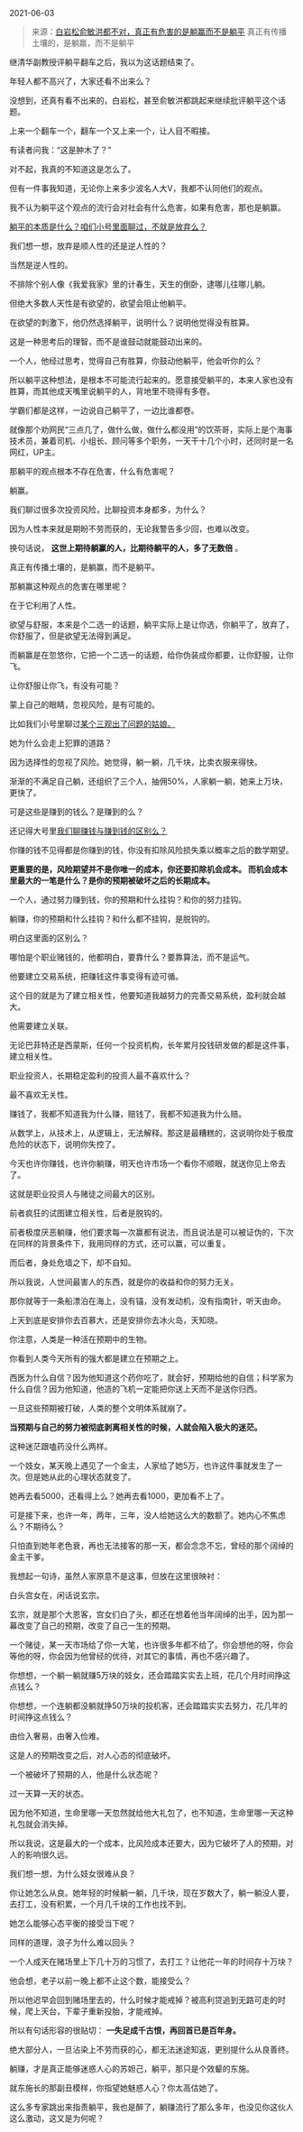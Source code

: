 2021-06-03

> 来源：[白岩松俞敏洪都不对，真正有危害的是躺赢而不是躺平](http://mp.weixin.qq.com/s?__biz=MzU0MjYwNDU2Mw==&mid=2247499297&idx=2&sn=8306c7fc68230bded8b52e5ba3ca2880&chksm=fb1a925dcc6d1b4b0213118ee684afa0f6650d0619030351178980b912e11613780889ecbbbc&scene=27#wechat_redirect)
> 真正有传播土壤的，是躺赢，而不是躺平

继清华副教授评躺平翻车之后，我以为这话题结束了。  

  

年轻人都不高兴了，大家还看不出来么？

  

没想到，还真有看不出来的，白岩松，甚至俞敏洪都跳起来继续批评躺平这个话题。

  

上来一个翻车一个，翻车一个又上来一个，让人目不暇接。

  

有读者问我：“这是肿木了？”

  

对不起，我真的不知道这是怎么了。

  

但有一件事我知道，无论你上来多少波名人大V，我都不认同他们的观点。  

  

我不认为躺平这个观点的流行会对社会有什么危害，如果有危害，那也是躺赢。

  

[躺平的本质是什么？咱们小号里面聊过，不就是放弃么？](https://mp.weixin.qq.com/s?__biz=MzU3NDc5Nzc0NQ==&mid=2247503826&idx=1&sn=d972fe9a1c4456d9b34637f90c44cb32&chksm=fd2e6d0cca59e41a93747f3d07629aa2ed9be424259ca830317dfd595caf357df1e210a60f58&token=1488119739&lang=zh_CN&scene=21#wechat_redirect)  

  

我们想一想，放弃是顺人性的还是逆人性的？

  

当然是逆人性的。

  

不排除个别人像《我爱我家》里的计春生，天生的倒卧，逮哪儿往哪儿躺。  

  

但绝大多数人天性是有欲望的，欲望会阻止他躺平。

  

在欲望的刺激下，他仍然选择躺平，说明什么？说明他觉得没有胜算。  

  

这是一种思考后的理智，而不是谁鼓动就能鼓动出来的。

  

一个人，他经过思考，觉得自己有胜算，你鼓动他躺平，他会听你的么？

  

所以躺平这种想法，是根本不可能流行起来的。愿意接受躺平的，本来人家也没有胜算，而其他成天嘴里说躺平的人，背地里不晓得有多卷。  

  

学霸们都是这样，一边说自己躺平了，一边比谁都卷。  

  

就像那个劝网民“三点几了，做什么做，做什么都没用”的饮茶哥，实际上是个海事技术员，兼着司机、小组长、顾问等多个职务，一天干十几个小时，还同时是一名网红，UP主。

  

那躺平的观点根本不存在危害，什么有危害呢？  

  

躺赢。

  

我们聊过很多次投资风险，比聊投资本身都多，为什么？

  

因为人性本来就是期盼不劳而获的，无论我警告多少回，也难以改变。

  

换句话说， **这世上期待躺赢的人，比期待躺平的人，多了无数倍** 。

  

真正有传播土壤的，是躺赢，而不是躺平。

  

那躺赢这种观点的危害在哪里呢？

  

在于它利用了人性。

  

欲望与舒服，本来是个二选一的话题，躺平实际上是让你选，你躺平了，放弃了，你舒服了，但是欲望无法得到满足。  

  

而躺赢是在忽悠你，它把一个二选一的话题，给你伪装成你都要，让你舒服，让你飞。

  

让你舒服让你飞，有没有可能？  

  

蒙上自己的眼睛，忽视风险，是有可能的。  

  

比如我们小号里聊过[某个三观出了问题的姑娘。](http://mp.weixin.qq.com/s?__biz=MzU3NDc5Nzc0NQ==&mid=2247503422&idx=1&sn=7eca936dc707ff0e2b5f57aeac63ee62&chksm=fd2e6ce0ca59e5f66208eea70721786266cf997fd54e200160954e3e2772a8dba7d5dba30a85&scene=21#wechat_redirect)

  

她为什么会走上犯罪的道路？  

  

因为选择性的忽视了风险。她觉得，躺一躺，几千块，比卖衣服来得快。

  

渐渐的不满足自己躺，还组织了三个人，抽佣50%，人家躺一躺，她来上万块，更快了。

  

可是这些是赚到的钱么？是赚到的么？

  

还记得大号里[我们聊赚钱与赚到钱的区别么？](http://mp.weixin.qq.com/s?__biz=MzU0MjYwNDU2Mw==&mid=2247499122&idx=1&sn=07dfc8bd896921d3feeedfc84df6c8ff&chksm=fb1a910ecc6d1818bb5e0c15464f0bdd3fa64a63fa82963490cdff9b5da85dc5814ea8339d53&scene=21#wechat_redirect)

  

你赚的钱不见得都是你赚到的钱，你没有扣除风险损失乘以概率之后的数学期望。

  

 **更重要的是，风险期望并不是你唯一的成本，你还要扣除机会成本。 而机会成本里最大的一笔是什么？是你的预期被破坏之后的长期成本。**

  

一个人，通过努力赚到钱，你的预期和什么挂钩？和你的努力挂钩。  

  

躺赚，你的预期和什么挂钩？和什么都不挂钩，是脱钩的。  

  

明白这里面的区别么？

  

哪怕是个职业赌钱的，他都明白，要靠什么？要靠算法，而不是运气。

  

他要建立交易系统，把赚钱这件事变得有迹可循。  

  

这个目的就是为了建立相关性，他要知道我越努力的完善交易系统，盈利就会越大。  

  

他需要建立关联。

  

无论巴菲特还是西蒙斯，任何一个投资机构，长年累月投钱研发做的都是这件事，建立相关性。  

  

职业投资人，长期稳定盈利的投资人最不喜欢什么？  

  

最不喜欢无关性。

  

赚钱了，我都不知道我为什么赚，赔钱了，我都不知道我为什么赔。

  

从数学上，从技术上，从逻辑上，无法解释。那这是最糟糕的，这说明你处于极度危险的状态下，说明你失控了。

  

今天也许你赚钱，也许你躺赚，明天也许市场一个看你不顺眼，就送你见上帝去了。  

  

这就是职业投资人与赌徒之间最大的区别。  

  

前者疯狂的试图建立相关性，后者是脱钩的。  

  

前者极度厌恶躺赚，他们要求每一次赢都有说法，而且说法是可以被证伪的，下次在同样的背景条件下，我用同样的方式，还可以赢，可以重复。

  

而后者，身处危墙之下，却不自知。  

  

所以我说，人世间最害人的东西，就是你的收益和你的努力无关。

  

那你就等于一条船漂泊在海上，没有锚，没有发动机，没有指南针，听天由命。  

  

上天到底是安排你去百慕大，还是安排你去冰火岛，天知晓。

  

你注意，人类是一种活在预期中的生物。

  

你看到人类今天所有的强大都是建立在预期之上。

  

西医为什么自信？因为他知道这个药你吃了，就会好，预期给他的自信；科学家为什么自信？因为他知道，他造的飞机一定能把你送上天而不是送你归西。  

  

一旦这些预期被打破，人类的整个文明体系就崩了。  

  

 **当预期与自己的努力被彻底剥离相关性的时候，人就会陷入极大的迷茫。**

  

这种迷茫跟嗑药没什么两样。

  

一个妓女，某天晚上遇见了一个金主，人家给了她5万，也许这件事就发生了一次。但是她从此的心理状态就变了。

  

她再去看5000，还看得上么？她再去看1000，更加看不上了。

  

可是接下来，也许一年，两年，三年，没人给她这么大的数额了。她内心不焦虑么？不期待么？

  

只怕直到她年老色衰，再也无法接客的那一天，都会念念不忘，曾经的那个阔绰的金主干爹。

  

我想起一句诗，虽然人家原意不是这事，但放在这里很映衬：

  

白头宫女在，闲话说玄宗。

  

玄宗，就是那个大恩客，宫女们白了头，都还在想着他当年阔绰的出手，因为那一幕改变了自己的预期，改变了自己一生的预期。

  

一个赌徒，某一天市场给了你一大笔，也许很多年都不给了。你会想他的呀，你会等他的呀，你会因为他曾经的优待，对其它的事情，再也不感兴趣了。

  

你想想，一个躺一躺就赚5万块的妓女，还会踏踏实实去上班，花几个月时间挣这点钱么？

  

你想想，一个连躺都没躺就挣50万块的投机客，还会踏踏实实去努力，花几年的时间挣这点钱么？

  

由俭入奢易，由奢入俭难。

  

这是人的预期改变之后，对人心态的彻底破坏。

  

一个被破坏了预期的人，他是什么状态呢？

  

过一天算一天的状态。

  

因为他不知道，生命里哪一天忽然就给他大礼包了，也不知道，生命里哪一天这种礼包就会消失掉。

  

所以我说，这是最大的一个成本，比风险成本还要大，因为它破坏了人的预期，对人的影响很久远。

  

我们想一想，为什么妓女很难从良？  

  

你让她怎么从良。她年轻的时候躺一躺，几千块，现在岁数大了，躺一躺没人要，去打工，没有积累，一个月几千块的工作也找不到。

  

她怎么能够心态平衡的接受当下呢？

  

同样的道理，浪子为什么难以回头？  

  

一个人成天在赌场里上下几十万的习惯了，去打工？让他花一年的时间存十万块？  

  

他会想，老子以前一晚上都不止这个数，能接受么？  

  

所以他迟早会回到赌场里去的，什么时候才能戒掉？被高利贷追到无路可走的时候，爬上天台，下辈子重新投胎，才能戒掉。  

  

所以有句话形容的很贴切： **一失足成千古恨，再回首已是百年身。**

  

绝大部分人，一旦沾染上不劳而获的心，都无法迷途知返，更别提什么从良善终。

  

躺赚，才是真正能够迷惑人心的苏妲己，躺平，那只是个效颦的东施。

  

就东施长的那副丑模样，你指望她魅惑人心？你太高估她了。

  

这么多专家跳出来指责躺平，我也是醉了，躺赚流行了那么多年，也没见你这伙人这么激动，这又是为何呢？

